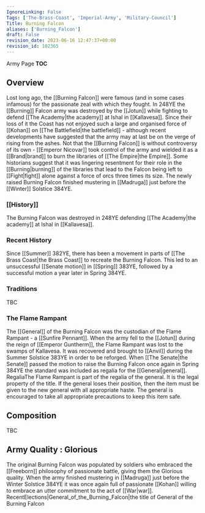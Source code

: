```yaml
---
IgnoreLinking: False
Tags: ['The-Brass-Coast', 'Imperial-Army', 'Military-Council']
Title: Burning Falcon
aliases: ['Burning_Falcon']
draft: False
revision_date: 2023-06-16 12:47:37+00:00
revision_id: 102365
---
```


Army Page
__TOC__
## Overview
Lost long ago, the [[Burning Falcon]] were famous (and in some cases infamous) for the passionate zeal with which they fought. In 248YE the [[Burning]] Falcon army was destroyed by the [[Jotun]] while fighting to defend [[The Academy|the academy]] at Ishal in [[Kallavesa]]. Since their loss of it the Coast has not enjoyed such a large and organised force of [[Kohan]] on [[The Battlefield|the battlefield]] - although recent developments have suggested that the army may at last be on the verge of rising from the ashes. Not that the [[Burning Falcon]] is without controversy of its own - [[Emperor Nicovar]] took control of the army and wielded it as a [[Brand|brand]] to burn the libraries of [[The Empire|the Empire]]. Some historians suggest that it was lingering resentment for their role in the [[Burning|burning]] of the libraries that lead to the Falcon being left to [[Fight|fight]] alone against a force of orcs three times its size.
The newly raised Burning Falcon finished mustering in [[Madruga]] just before the [[Winter]] Solstice 384YE.
### [[History]]
The Burning Falcon was destroyed in 248YE defending [[The Academy|the academy]] at Ishal in [[Kallavesa]].
### Recent History
Since [[Summer]] 382YE, there has been a movement in parts of [[The Brass Coast|the Brass Coast]] to recreate the Burning Falcon. This led to an unsuccessful [[Senate motion]] in [[Spring]] 383YE, followed by a successful motion a year later in Spring 384YE.
### Traditions
TBC
### The Flame Rampant
The [[General]] of the Burning Falcon was the custodian of the Flame Rampant - a [[Sunfire Pennant]]. When the army fell to the [[Jotun]] during the reign of [[Emperor Guntherm]], the Flame Rampant was lost to the swamps of Kallavesa. It was recovered and brought to [[Anvil]] during the Summer Solstice 383YE in order to be reforged. When [[The Senate|the Senate]] passed the motion to raise the Burning Falcon once again in Spring 384YE the standard was included as regalia for the [[General|general]].
RegaliaThe Flame Rampant is part of the regalia of the general. It is the legal property of the title. If the general loses their position, then the item must be given to the new general with all appropriate haste. The general is encouraged to take all appropriate precautions to keep this item safe.
## Composition
TBC
## Army Quality : Glorious
The original Burning Falcon was populated by soldiers who embraced the [[Freeborn]] philosophy of passionate battle, giving them the Glorious quality. When the army finished mustering in [[Madruga]] just before the Winter Solstice 384YE it was once again full of passionate [[Kohan]] willing to embrace an utter commitment to the act of [[War|war]].
RecentElections|General_of_the_Burning_Falcon|the title of General of the Burning Falcon
